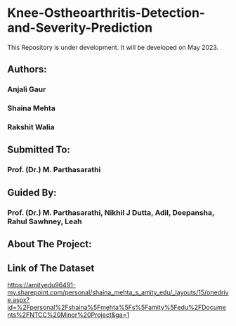 # Knee-Ostheoarthritis-Detection-and-Severity-Prediction
This Repository is under development. It will be developed on May 2023.
## Authors:
### Anjali Gaur
### Shaina Mehta
### Rakshit Walia
## Submitted To:
### Prof. (Dr.) M. Parthasarathi
## Guided By:
### Prof. (Dr.) M. Parthasarathi, Nikhil J Dutta, Adil, Deepansha, Rahul Sawhney, Leah
## About The Project:
## Link of The Dataset
https://amityedu96491-my.sharepoint.com/personal/shaina_mehta_s_amity_edu/_layouts/15/onedrive.aspx?id=%2Fpersonal%2Fshaina%5Fmehta%5Fs%5Famity%5Fedu%2FDocuments%2FNTCC%20Minor%20Project&ga=1

